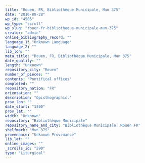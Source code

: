 ```yaml
---
title: "Rouen, FR, Bibliothèque Municipale, Mun 375"
date: "2016-09-28"
wp_id: "4505"
wp_type: "scroll"
wp_slug: "rouen-fr-bibliotheque-municipale-mun-375"
creator: "admin"
online_bibliography_record: ""
language_1: "Unknown Language"
language_2: ""
lib_lon: ""
meta_title: "Rouen, FR, Bibliothèque Municipale, Mun 375"
date_quality: ""
length: "Unknown"
repository_city: "Rouen"
number_of_pieces: ""
contents: "Pontifical offices"
completed: ""
repository_nation: "FR"
orientation: ""
description: "Opisthographic."
prov_lon: ""
date_start: "1300"
prov_lat: ""
width: "Unknown"
repository: "Bibliothèque Municipale"
repository_name_and_city: "Bibliothèque Municipale, Rouen FR"
shelfmark: "Mun 375"
provenance: "Unknown Provenance"
lib_lat: ""
online_images: ""
_scrolls_id: "290"
type: "Liturgical"
---
```



